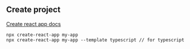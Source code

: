 ## Create project

[Create react app docs](https://create-react-app.dev/docs/getting-started)
```shell
npx create-react-app my-app
npx create-react-app my-app --template typescript // for typescript
```